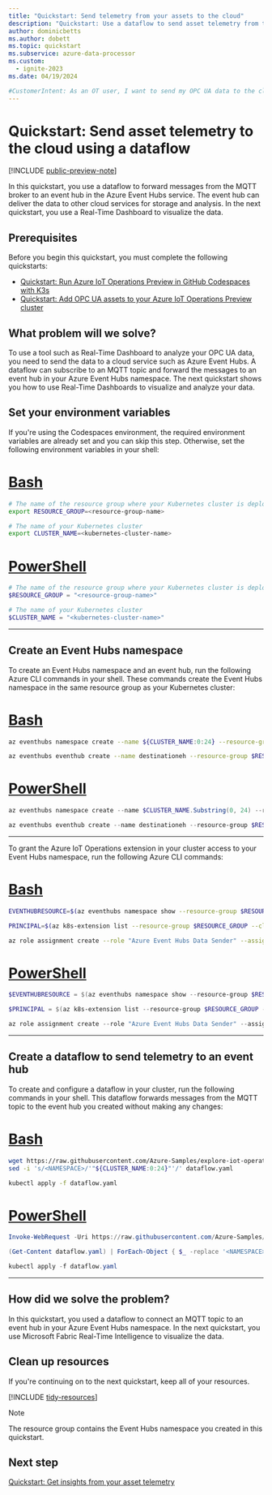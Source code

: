 ```yaml
---
title: "Quickstart: Send telemetry from your assets to the cloud"
description: "Quickstart: Use a dataflow to send asset telemetry from the MQTT broker to an event hub in the cloud."
author: dominicbetts
ms.author: dobett
ms.topic: quickstart
ms.subservice: azure-data-processor
ms.custom:
  - ignite-2023
ms.date: 04/19/2024

#CustomerIntent: As an OT user, I want to send my OPC UA data to the cloud so that I can derive insights from it by using a tool such as Real-Time Dashboards.
---
```


# Quickstart: Send asset telemetry to the cloud using a dataflow

[!INCLUDE [public-preview-note](../includes/public-preview-note.md)]

In this quickstart, you use a dataflow to forward messages from the MQTT broker to an event hub in the Azure Event Hubs service. The event hub can deliver the data to other cloud services for storage and analysis. In the next quickstart, you use a Real-Time Dashboard to visualize the data.

## Prerequisites

Before you begin this quickstart, you must complete the following quickstarts:

- [Quickstart: Run Azure IoT Operations Preview in GitHub Codespaces with K3s](quickstart-deploy.md)
- [Quickstart: Add OPC UA assets to your Azure IoT Operations Preview cluster](quickstart-add-assets.md)

## What problem will we solve?

To use a tool such as Real-Time Dashboard to analyze your OPC UA data, you need to send the data to a cloud service such as Azure Event Hubs. A dataflow can subscribe to an MQTT topic and forward the messages to an event hub in your Azure Event Hubs namespace. The next quickstart shows you how to use Real-Time Dashboards to visualize and analyze your data.

## Set your environment variables

If you're using the Codespaces environment, the required environment variables are already set and you can skip this step. Otherwise, set the following environment variables in your shell:

# [Bash](#tab/bash)

```bash
# The name of the resource group where your Kubernetes cluster is deployed
export RESOURCE_GROUP=<resource-group-name>

# The name of your Kubernetes cluster
export CLUSTER_NAME=<kubernetes-cluster-name>
```

# [PowerShell](#tab/powershell)

```powershell
# The name of the resource group where your Kubernetes cluster is deployed
$RESOURCE_GROUP = "<resource-group-name>"

# The name of your Kubernetes cluster
$CLUSTER_NAME = "<kubernetes-cluster-name>"
```

---

## Create an Event Hubs namespace

To create an Event Hubs namespace and an event hub, run the following Azure CLI commands in your shell. These commands create the Event Hubs namespace in the same resource group as your Kubernetes cluster:

# [Bash](#tab/bash)

```bash
az eventhubs namespace create --name ${CLUSTER_NAME:0:24} --resource-group $RESOURCE_GROUP

az eventhubs eventhub create --name destinationeh --resource-group $RESOURCE_GROUP --namespace-name ${CLUSTER_NAME:0:24} --retention-time 1 --partition-count 1 --cleanup-policy Delete
```

# [PowerShell](#tab/powershell)

```powershell
az eventhubs namespace create --name $CLUSTER_NAME.Substring(0, 24) --resource-group $RESOURCE_GROUP

az eventhubs eventhub create --name destinationeh --resource-group $RESOURCE_GROUP --namespace-name $CLUSTER_NAME.Substring(0, 24) --retention-time 1 --partition-count 1 --cleanup-policy Delete
```

---

To grant the Azure IoT Operations extension in your cluster access to your Event Hubs namespace, run the following Azure CLI commands:

# [Bash](#tab/bash)

```bash
EVENTHUBRESOURCE=$(az eventhubs namespace show --resource-group $RESOURCE_GROUP --namespace-name ${CLUSTER_NAME:0:24} --query id -o tsv)

PRINCIPAL=$(az k8s-extension list --resource-group $RESOURCE_GROUP --cluster-name $CLUSTER_NAME --cluster-type connectedClusters -o tsv --query "[?extensionType=='microsoft.iotoperations'].identity.principalId")

az role assignment create --role "Azure Event Hubs Data Sender" --assignee $PRINCIPAL --scope $EVENTHUBRESOURCE
```

# [PowerShell](#tab/powershell)

```powershell
$EVENTHUBRESOURCE = $(az eventhubs namespace show --resource-group $RESOURCE_GROUP --namespace-name $CLUSTER_NAME.Substring(0, 24) --query id -o tsv)

$PRINCIPAL = $(az k8s-extension list --resource-group $RESOURCE_GROUP --cluster-name $CLUSTER_NAME --cluster-type connectedClusters -o tsv --query "[?extensionType=='microsoft.iotoperations'].identity.principalId")

az role assignment create --role "Azure Event Hubs Data Sender" --assignee $PRINCIPAL --scope $EVENTHUBRESOURCE
```

---

## Create a dataflow to send telemetry to an event hub

To create and configure a dataflow in your cluster, run the following commands in your shell. This dataflow forwards messages from the MQTT topic to the event hub you created without making any changes:

# [Bash](#tab/bash)

```bash
wget https://raw.githubusercontent.com/Azure-Samples/explore-iot-operations/main/samples/quickstarts/dataflow.yaml
sed -i 's/<NAMESPACE>/'"${CLUSTER_NAME:0:24}"'/' dataflow.yaml

kubectl apply -f dataflow.yaml
```

# [PowerShell](#tab/powershell)

```powershell
Invoke-WebRequest -Uri https://raw.githubusercontent.com/Azure-Samples/explore-iot-operations/main/samples/quickstarts/dataflow.yaml -OutFile dataflow.yaml

(Get-Content dataflow.yaml) | ForEach-Object { $_ -replace '<NAMESPACE>', $CLUSTER_NAME.Substring(0, 24) } | Set-Content dataflow.yaml

kubectl apply -f dataflow.yaml
```


---

## How did we solve the problem?

In this quickstart, you used a dataflow to connect an MQTT topic to an event hub in your Azure Event Hubs namespace. In the next quickstart, you use Microsoft Fabric Real-Time Intelligence to visualize the data.

## Clean up resources

If you're continuing on to the next quickstart, keep all of your resources.

[!INCLUDE [tidy-resources](../includes/tidy-resources.md)]

> [!NOTE]
> The resource group contains the Event Hubs namespace you created in this quickstart.

## Next step

[Quickstart: Get insights from your asset telemetry](quickstart-get-insights.md)
